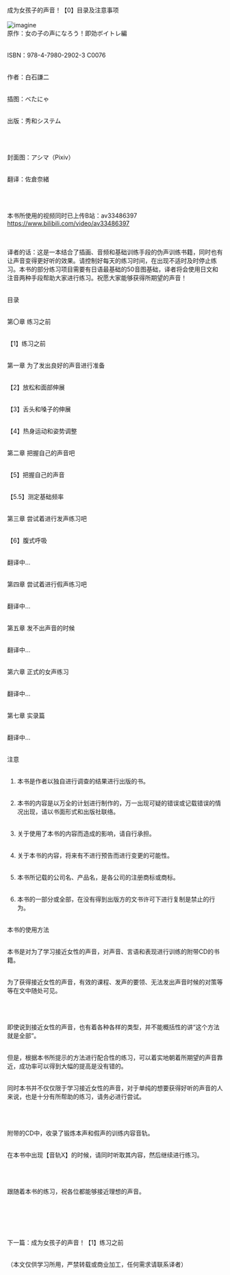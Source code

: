 成为女孩子的声音！【0】目录及注意事项 <br> <br>
![imagine](https://pic4.zhimg.com/80/v2-38cf2ae4dcb762d9c567efb2f1f63186_hd.jpg) <br>
原作：女の子の声になろう！即効ボイトレ編 <br> <br>

ISBN：978-4-7980-2902-3 C0076 <br> <br>

作者：白石謙二 <br> <br>

插图：べたにゃ <br> <br>

出版：秀和システム <br> <br> <br> <br>



封面图：アシマ（Pixiv） <br> <br>

翻译：佐倉奈緒 <br> <br> <br> <br>



本书所使用的视频同时已上传B站：av33486397 <br>
https://www.bilibili.com/video/av33486397 <br> <br> <br>


译者的话：这是一本结合了插画、音频和基础训练手段的伪声训练书籍，同时也有让声音变得更好听的效果。请控制好每天的练习时间，在出现不适时及时停止练习。本书的部分练习项目需要有日语最基础的50音图基础，译者将会使用日文和注音两种手段帮助大家进行练习。祝愿大家能够获得所期望的声音！ <br> <br>

目录 <br> <br>

第〇章 练习之前 <br> <br>

【1】练习之前 <br> <br>

第一章 为了发出良好的声音进行准备 <br> <br>

【2】放松和面部伸展 <br> <br>

【3】舌头和嗓子的伸展 <br> <br>

【4】热身运动和姿势调整 <br> <br>

第二章 把握自己的声音吧 <br> <br>

【5】把握自己的声音 <br> <br>

【5.5】测定基础频率 <br> <br>

第三章 尝试着进行发声练习吧 <br> <br>

【6】腹式呼吸 <br> <br>

翻译中... <br> <br>

第四章 尝试着进行假声练习吧 <br> <br>

翻译中... <br> <br>

第五章 发不出声音的时候 <br> <br>

翻译中... <br> <br>

第六章 正式的女声练习 <br> <br>

翻译中... <br> <br>

第七章 实录篇 <br> <br>

翻译中... <br> <br>

注意 <br> <br>

1. 本书是作者以独自进行调查的结果进行出版的书。 <br> <br>

2. 本书的内容是以万全的计划进行制作的，万一出现可疑的错误或记载错误的情况出现，请以书面形式和出版社联络。 <br> <br>

3. 关于使用了本书的内容而造成的影响，请自行承担。 <br> <br>

4. 关于本书的内容，将来有不进行预告而进行变更的可能性。 <br> <br>

5. 本书所记载的公司名、产品名，是各公司的注册商标或商标。 <br> <br>

6. 本书的一部分或全部，在没有得到出版方的文书许可下进行复制是禁止的行为。 <br> <br>

本书的使用方法 <br> <br>

本书是对为了学习接近女性的声音，对声音、言语和表现进行训练的附带CD的书籍。 <br> <br>

为了获得接近女性的声音，有效的课程、发声的要领、无法发出声音时候的对策等等在文中随处可见。 <br> <br> <br> <br>



即使说到接近女性的声音，也有着各种各样的类型，并不能概括性的讲“这个方法就是全部”。 <br> <br>

但是，根据本书所提示的方法进行配合性的练习，可以着实地朝着所期望的声音靠近，成功率可以得到大幅的提高是没有错的。 <br> <br>

同时本书并不仅仅限于学习接近女性的声音，对于单纯的想要获得好听的声音的人来说，也是十分有所帮助的练习，请务必进行尝试。 <br> <br> <br> <br>



附带的CD中，收录了锻炼本声和假声的训练内容音轨。 <br> <br>

在本书中出现【音轨X】的时候，请同时听取其内容，然后继续进行练习。 <br> <br> <br> <br>



跟随着本书的练习，祝各位都能够接近理想的声音。 <br> <br> <br> <br> <br> <br>





下一篇：成为女孩子的声音！【1】练习之前 <br> <br>

（本文仅供学习所用，严禁转载或商业加工，任何需求请联系译者） <br> <br>
